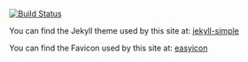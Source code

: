 [![Build Status](https://travis-ci.org/jiangtianyu2009/jiangtianyu2009.github.io.svg?branch=master)](https://travis-ci.org/jiangtianyu2009/jiangtianyu2009.github.io)

You can find the Jekyll theme used by this site at: <data data-icon="ei-sc-github"></data>  [jekyll-simple](https://github.com/wild-flame/jekyll-simple)

You can find the Favicon used by this site at: [easyicon](http://www.easyicon.net/language.en/1167486-dog_icon.html)